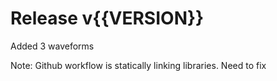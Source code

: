 Release v{{VERSION}}
====================

Added 3 waveforms


Note:
Github workflow is statically linking libraries. Need to fix